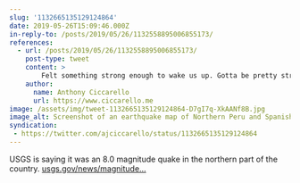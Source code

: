 ```yaml
---
slug: '1132665135129124864'
date: 2019-05-26T15:09:46.000Z
in-reply-to: /posts/2019/05/26/1132558895006855173/
references:
  - url: /posts/2019/05/26/1132558895006855173/
    post-type: tweet
    content: >
        Felt something strong enough to wake us up. Gotta be pretty strong if it is far outside Lima. #earthquake #temblor
    author:
      name: Anthony Ciccarello
      url: https://www.ciccarello.me
image: /assets/img/tweet-1132665135129124864-D7gI7q-XkAANf8B.jpg
image_alt: Screenshot of an earthquake map of Northern Peru and Spanish text describing statistics.
syndication:
 - https://twitter.com/ajciccarello/status/1132665135129124864
---
```


USGS is saying it was an 8.0 magnitude quake in the northern part of the country. [usgs.gov/news/magnitude…](https://www.usgs.gov/news/magnitude-80-earthquake-peru) 
